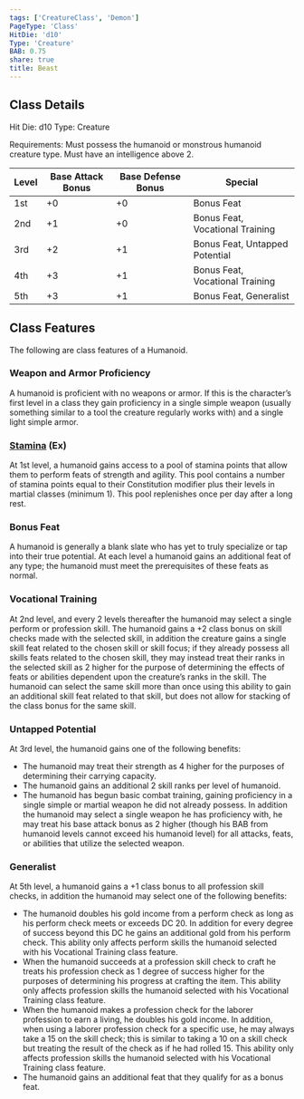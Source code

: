 ```yaml
---
tags: ['CreatureClass', 'Demon']
PageType: 'Class'
HitDie: 'd10'
Type: 'Creature'
BAB: 0.75
share: true
title: Beast
---
```


## Class Details
Hit Die:  d10
Type: Creature

Requirements: Must possess the humanoid or monstrous humanoid creature type. Must have an intelligence above 2.

|Level|Base Attack Bonus|Base Defense Bonus|Special|
|---|---|---|---|
|1st|+0|+0|Bonus Feat|
|2nd|+1|+0|Bonus Feat, Vocational Training|
|3rd|+2|+1|Bonus Feat, Untapped Potential|
|4th|+3|+1|Bonus Feat, Vocational Training|
|5th|+3|+1|Bonus Feat, Generalist|

## Class Features

The following are class features of a Humanoid.

### Weapon and Armor Proficiency

A humanoid is proficient with no weapons or armor. If this is the character’s first level in a class they gain proficiency in a single simple weapon (usually something similar to a tool the creature regularly works with) and a single light simple armor.

<h3><a href="/NicheD20/Combat%20Rules/Combat%20Statistics/#stamina">Stamina</a> (Ex)</h3>

At 1st level, a humanoid gains access to a pool of stamina points that allow them to perform feats of strength and agility. This pool contains a number of stamina points equal to their Constitution modifier plus their levels in martial classes (minimum 1). This pool replenishes once per day after a long rest.

### Bonus Feat

A humanoid is generally a blank slate who has yet to truly specialize or tap into their true potential. At each level a humanoid gains an additional feat of any type; the humanoid must meet the prerequisites of these feats as normal.

### Vocational Training

At 2nd level, and every 2 levels thereafter the humanoid may select a single perform or profession skill. The humanoid gains a +2 class bonus on skill checks made with the selected skill, in addition the creature gains a single skill feat related to the chosen skill or skill focus; if they already possess all skills feats related to the chosen skill, they may instead treat their ranks in the selected skill as 2 higher for the purpose of determining the effects of feats or abilities dependent upon the creature’s ranks in the skill. The humanoid can select the same skill more than once using this ability to gain an additional skill feat related to that skill, but does not allow for stacking of the class bonus for the same skill.

### Untapped Potential

At 3rd level, the humanoid gains one of the following benefits:

- The humanoid may treat their strength as 4 higher for the purposes of determining their carrying capacity.
- The humanoid gains an additional 2 skill ranks per level of humanoid.
- The humanoid has begun basic combat training, gaining proficiency in a single simple or martial weapon he did not already possess. In addition the humanoid may select a single weapon he has proficiency with, he may treat his base attack bonus as 2 higher (though his BAB from humanoid levels cannot exceed his humanoid level) for all attacks, feats, or abilities that utilize the selected weapon.

### Generalist

At 5th level, a humanoid gains a +1 class bonus to all profession skill checks, in addition the humanoid may select one of the following benefits:

- The humanoid doubles his gold income from a perform check as long as his perform check meets or exceeds DC 20. In addition for every degree of success beyond this DC he gains an additional gold from his perform check. This ability only affects perform skills the humanoid selected with his Vocational Training class feature.
- When the humanoid succeeds at a profession skill check to craft he treats his profession check as 1 degree of success higher for the purposes of determining his progress at crafting the item. This ability only affects profession skills the humanoid selected with his Vocational Training class feature.
- When the humanoid makes a profession check for the laborer profession to earn a living, he doubles his gold income. In addition, when using a laborer profession check for a specific use, he may always take a 15 on the skill check; this is similar to taking a 10 on a skill check but treating the result of the check as if he had rolled 15. This ability only affects profession skills the humanoid selected with his Vocational Training class feature.
- The humanoid gains an additional feat that they qualify for as a bonus feat.